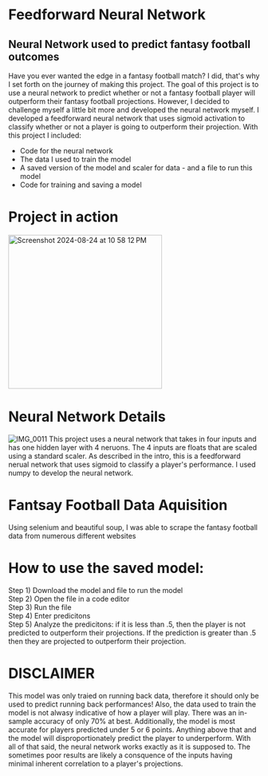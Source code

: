 # Feedforward Neural Network
## Neural Network used to predict fantasy football outcomes

Have you ever wanted the edge in a fantasy football match? I did, that's why I set forth on the journey of making this project. The goal of this project is to use a neural network to predict whether or not a fantasy football player will outperform their fantasy football projections. However, I decided to challenge myself a little bit more and developed the neural network myself. I developed a feedforward neural network that uses sigmoid activation to classify whether or not a player is going to outperform their projection. With this project I included:

* Code for the neural network
* The data I used to train the model
* A saved version of the model and scaler for data - and a file to run this model
* Code for training and saving a model

# Project in action
<img width="308" alt="Screenshot 2024-08-24 at 10 58 12 PM" src="https://github.com/user-attachments/assets/749d4399-b1d6-4f09-982b-78c5ac7c3ef0">

# Neural Network Details
![IMG_0011](https://github.com/user-attachments/assets/53dc32e2-33c8-4bde-8fcc-599c85295d41)
This project uses a neural network that takes in four inputs and has one hidden layer with 4 neruons. The 4 inputs are floats that are scaled using a standard scaler. As described in the intro, this is a feedforward nerual network that uses sigmoid to classify a player's performance. I used numpy to develop the neural network. 

# Fantsay Football Data Aquisition
Using selenium and beautiful soup, I was able to scrape the fantasy football data from numerous different websites

# How to use the saved model:

Step 1) Download the model and file to run the model <br />
Step 2) Open the file in a code editor <br />
Step 3) Run the file <br />
Step 4) Enter predicitons <br />
Step 5) Analyze the predicitons: if it is less than .5, then the player is not predicted to outperform their projections. If the prediction is greater than .5 then they are projected to outperform their projection.

# DISCLAIMER
This model was only traied on running back data, therefore it should only be used to predict running back performances! Also, the data used to train the model is not alwasy indicative of how a player will play. There was an in-sample accuracy of only 70% at best. Additionally, the model is most accurate for players predicted under 5 or 6 points. Anything above that and the model will disproportionately predict the player to underperform. With all of that said, the neural network works exactly as it is supposed to. The sometimes poor results are likely a consquence of the inputs having minimal inherent correlation to a player's projections. 



